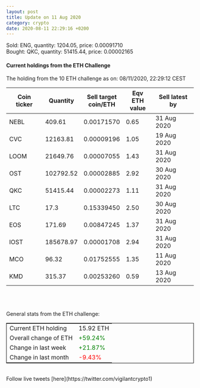 ```yaml
---
layout: post
title: Update on 11 Aug 2020
category: crypto
date: 2020-08-11 22:29:16 +0200
---
```

<!-- Global site tag (gtag.js) - Google Analytics -->
<script async src="https://www.googletagmanager.com/gtag/js?id=UA-103831149-5"></script>
<script>
  window.dataLayer = window.dataLayer || [];
  function gtag(){dataLayer.push(arguments);}
  gtag('js', new Date());

  gtag('config', 'UA-103831149-5');
</script>
Sold: ENG, quantity:      1204.05, price:   0.00091710<br>Bought: QKC, quantity:     51415.44, price:   0.00002165<br>

#### Current holdings from the ETH Challenge

The holding from the 10 ETH challenge as on: 08/11/2020, 22:29:12 CEST

|Coin ticker|Quantity|Sell target<br>coin/ETH|Eqv ETH<br>value|Sell latest by|
|-----------|--------|-----------|-----------|--------------|
NEBL|409.61|  0.00171570|0.65|31 Aug 2020|
CVC|12163.81|  0.00009196|1.05|19 Aug 2020|
LOOM|21649.76|  0.00007055|1.43|31 Aug 2020|
OST|102792.52|  0.00002885|2.92|30 Aug 2020|
QKC|51415.44|  0.00002273|1.11|31 Aug 2020|
LTC|17.3|  0.15339450|2.50|30 Aug 2020|
EOS|171.69|  0.00847245|1.37|31 Aug 2020|
IOST|185678.97|  0.00001708|2.94|31 Aug 2020|
MCO|96.32|  0.01752555|1.35|11 Aug 2020|
KMD|315.37|  0.00253260|0.59|13 Aug 2020|

<br>
<br>
<br>
General stats from the ETH challenge:

<table style="border:1px solid black;margin-left:auto;margin-right:auto;">
	<tbody>
	<tr>
		<td>Current ETH holding</td>
		<td>     15.92 ETH</td>
	</tr>
	<tr>
		<td>Overall change of ETH</td>
		<td><font color="green">+59.24%</font></td>
	</tr>
	<tr>
		<td>Change in last week</td>
		<td><font color="green">+21.87%</font></td>
	</tr>
	<tr>
		<td>Change in last month</td>
		<td><font color="red">-9.43%</font></td>
	</tr>
	</tbody>
</table>

<br>
Follow live tweets [here](https://twitter.com/vigilantcrypto1)
<br>
<br>